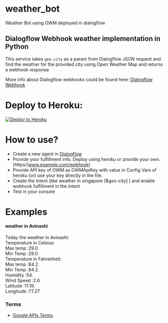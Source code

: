 # weather_bot
Weather Bot using OWM deployed in dialogflow
## Dialogflow Webhook weather implementation in Python
This service takes `geo-city` as a param from Dialogflow JSON request and find the weather for the provided city using Open Weather Map and returns a webhook response

More info about Dialogflow webhooks could be found here:
[Dialogflow Webhook](https://dialogflow.com/docs/fulfillment)

# Deploy to Heroku:
[![Deploy to Heroku](https://www.herokucdn.com/deploy/button.svg)](https://heroku.com/deploy)

# How to use?
* Create a new agent in [Dialogflow](https://dialogflow.com/)
* Provide your fulfillment info. Deploy using heroku or provide your own. (https//www.example.com/webhook)
* Provide API key of OWM as OWMApiKey with value in Config Vars of heroku (or) use your key directly in the file. 
* Create the intent (like weather in singapore [$geo-city] ) and enable webhook fulfillment in the intent
* Test in your console
# Examples
#### weather in Avinashi
Today the weather in Avinashi:   
Temperature in Celsius:  
Max temp :29.0.  
Min Temp :29.0.  
Temperature in Fahrenheit:  
Max temp :84.2.  
Min Temp :84.2.  
Humidity :54.  
Wind Speed :2.6  
Latitude :11.19.  
Longitude :77.27  

### Terms
* [Google APIs Terms](https://developers.google.com/terms/).
